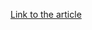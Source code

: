 [Link to the article](https://threatvector.cylance.com/en_us/home/breaking-down-ff-rat-malware.html)
